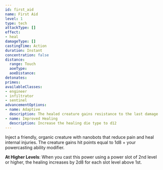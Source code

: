 ```yaml
---
id: first_aid
name: First Aid
level: 1
type: tech
attackType: []
effect:
- heal
damageType: []
castingTime: Action
duration: Instant
concentration: false
distance:
  range: Touch
  aoeType:
  aoeDistance:
detonates:
primes:
availableClasses:
- engineer
- infiltrator
- sentinel
advancementOptions:
- name: Adaptive
  description: The healed creature gains resistance to the last damage type it suffered. This effect lasts for 1 minute.
- name: Improved Healing
  description: Increase the healing die type to d12
---
```

Inject a friendly, organic creature with nanobots that reduce pain and heal internal injuries. The creature gains hit points
equal to 1d8 + your powercasting ability modifier.

__At Higher Levels__: When you cast this power using a power slot of 2nd level or higher, the healing increases
by 2d8 for each slot level above 1st.

